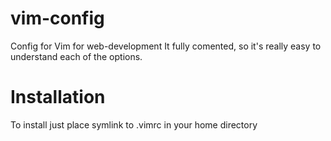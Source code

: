 vim-config
==========

Config for Vim for web-development
It fully comented, so it's really easy to understand each of the options.

Installation
===

To install just place symlink to .vimrc in your home directory
